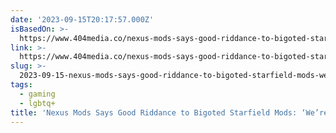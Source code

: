 ```yaml
---
date: '2023-09-15T20:17:57.000Z'
isBasedOn: >-
  https://www.404media.co/nexus-mods-says-good-riddance-to-bigoted-starfield-mods-were-not-sad-to-see-them-go/
link: >-
  https://www.404media.co/nexus-mods-says-good-riddance-to-bigoted-starfield-mods-were-not-sad-to-see-them-go/
slug: >-
  2023-09-15-nexus-mods-says-good-riddance-to-bigoted-starfield-mods-were-not-sad-to
tags:
  - gaming
  - lgbtq+
title: 'Nexus Mods Says Good Riddance to Bigoted Starfield Mods: ‘We’re Not Sad to '
---
```



